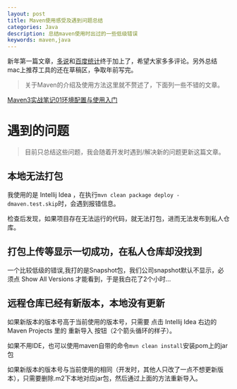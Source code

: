 ```yaml
---
layout: post
title: Maven使用感受及遇到问题总结
categories: Java
description: 总结maven使用时出过的一些低级错误
keywords: maven,java
---
```


新年第一篇文章，[多说](http://duoshuo.com/)和[百度统计](http://tongji.baidu.com/)终于加上了，希望大家多多评论。另外总结mac上推荐工具的还在草稿区，争取年前写完。

> 关于Maven的介绍及使用方法这里就不赘述了，下面列一些不错的文章。

[Maven3实战笔记01环境配置与使用入门](http://suhuanzheng7784877.iteye.com/blog/1066917)

# 遇到的问题

> 目前只总结这些问题，我会随着开发时遇到/解决新的问题更新这篇文章。

## 本地无法打包

我使用的是 Intellij Idea ，在执行`mvn clean package deploy -dmaven.test.skip`时，会遇到报错信息。

检查后发现，如果项目存在无法运行的代码，就无法打包，进而无法发布到私人仓库。

## 打包上传等显示一切成功，在私人仓库却没找到

一个比较低级的错误,我打的是Snapshot包，我们公司snapshot默认不显示，必须点 Show All Versions 才能看到，于是我白花了2个小时...

## 远程仓库已经有新版本，本地没有更新

如果新版本的版本号高于当前使用的版本号，只需要 点击 Intellij Idea 右边的Maven Projects 里的 重新导入 按钮（2个箭头循环的样子）。

如果不用IDE，也可以使用maven自带的命令`mvn clean install`安装pom上的jar包

如果新版本的版本号与当前使用的相同（开发时，其他人只改了一点不想更新版本），只需要删除.m2下本地对应jar包，然后通过上面的方法重新导入。



